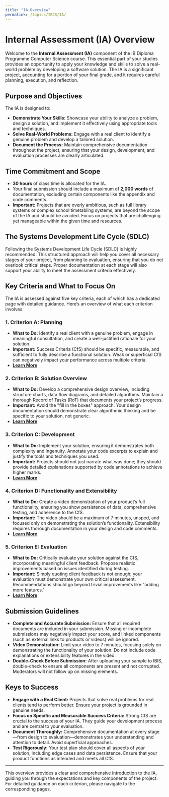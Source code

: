```yaml
---
title: "IA Overview"
permalink: /topics/IBCS/IA/
---
```


# Internal Assessment (IA) Overview

Welcome to the **Internal Assessment (IA)** component of the IB Diploma Programme Computer Science course. This essential part of your studies provides an opportunity to apply your knowledge and skills to solve a real-world problem by developing a software solution. The IA is a significant project, accounting for a portion of your final grade, and it requires careful planning, execution, and reflection.

## Purpose and Objectives

The IA is designed to:
- **Demonstrate Your Skills:** Showcase your ability to analyze a problem, design a solution, and implement it effectively using appropriate tools and techniques.
- **Solve Real-World Problems:** Engage with a real client to identify a genuine problem and develop a tailored solution.
- **Document the Process:** Maintain comprehensive documentation throughout the project, ensuring that your design, development, and evaluation processes are clearly articulated.

## Time Commitment and Scope

- **30 hours** of class time is allocated for the IA.
- Your final submission should include a maximum of **2,000 words** of documentation, excluding certain components like the appendix and code comments.
- **Important:** Projects that are overly ambitious, such as full library systems or complex school timetabling systems, are beyond the scope of the IA and should be avoided. Focus on projects that are challenging yet manageable within the given time and resources.

## The Systems Development Life Cycle (SDLC)

Following the Systems Development Life Cycle (SDLC) is highly recommended. This structured approach will help you cover all necessary stages of your project, from planning to evaluation, ensuring that you do not overlook critical steps. Proper documentation at each stage will also support your ability to meet the assessment criteria effectively.

## Key Criteria and What to Focus On

The IA is assessed against five key criteria, each of which has a dedicated page with detailed guidance. Here’s an overview of what each criterion involves:

### 1. **Criterion A: Planning**
   - **What to Do:** Identify a real client with a genuine problem, engage in meaningful consultation, and create a well-justified rationale for your solution.
   - **Important:** Success Criteria (CfS) should be specific, measurable, and sufficient to fully describe a functional solution. Weak or superficial CfS can negatively impact your performance across multiple criteria.
   - **[Learn More](crit_A.md)**

### 2. **Criterion B: Solution Overview**
   - **What to Do:** Develop a comprehensive design overview, including structure charts, data flow diagrams, and detailed algorithms. Maintain a thorough Record of Tasks (RoT) that documents your project’s progress.
   - **Important:** Avoid the "fill in the boxes" approach. Your design documentation should demonstrate clear algorithmic thinking and be specific to your solution, not generic.
   - **[Learn More](#link-to-criterion-b-page)**

### 3. **Criterion C: Development**
   - **What to Do:** Implement your solution, ensuring it demonstrates both complexity and ingenuity. Annotate your code excerpts to explain and justify the tools and techniques you used.
   - **Important:** Projects should not just narrate what was done; they should provide detailed explanations supported by code annotations to achieve higher marks.
   - **[Learn More](#link-to-criterion-c-page)**

### 4. **Criterion D: Functionality and Extensibility**
   - **What to Do:** Create a video demonstration of your product’s full functionality, ensuring you show persistence of data, comprehensive testing, and adherence to the CfS.
   - **Important:** The video should be a maximum of 7 minutes, unsped, and focused only on demonstrating the solution’s functionality. Extensibility requires thorough documentation in your design and code comments.
   - **[Learn More](#link-to-criterion-d-page)**

### 5. **Criterion E: Evaluation**
   - **What to Do:** Critically evaluate your solution against the CfS, incorporating meaningful client feedback. Propose realistic improvements based on issues identified during testing.
   - **Important:** Simply quoting client feedback is not enough; your evaluation must demonstrate your own critical assessment. Recommendations should go beyond trivial improvements like "adding more features."
   - **[Learn More](#link-to-criterion-e-page)**

## Submission Guidelines

- **Complete and Accurate Submission:** Ensure that all required documents are included in your submission. Missing or incomplete submissions may negatively impact your score, and linked components (such as external links to products or videos) will be ignored.
- **Video Demonstration:** Limit your video to 7 minutes, focusing solely on demonstrating the functionality of your solution. Do not include code explanations or extensibility features in the video.
- **Double-Check Before Submission:** After uploading your sample to IBIS, double-check to ensure all components are present and not corrupted. Moderators will not follow up on missing elements.

## Keys to Success

- **Engage with a Real Client:** Projects that solve real problems for real clients tend to perform better. Ensure your project is grounded in genuine needs.
- **Focus on Specific and Measurable Success Criteria:** Strong CfS are crucial to the success of your IA. They guide your development process and are central to your evaluation.
- **Document Thoroughly:** Comprehensive documentation at every stage—from design to evaluation—demonstrates your understanding and attention to detail. Avoid superficial approaches.
- **Test Rigorously:** Your test plan should cover all aspects of your solution, including edge cases and data persistence. Ensure that your product functions as intended and meets all CfS.

---

This overview provides a clear and comprehensive introduction to the IA, guiding you through the expectations and key components of the project. For detailed guidance on each criterion, please navigate to the corresponding pages.
